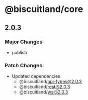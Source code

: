 # @biscuitland/core

## 2.0.3

### Major Changes

-   publish

### Patch Changes

-   Updated dependencies
    -   @biscuitland/api-types@2.0.3
    -   @biscuitland/rest@2.0.3
    -   @biscuitland/ws@2.0.3
